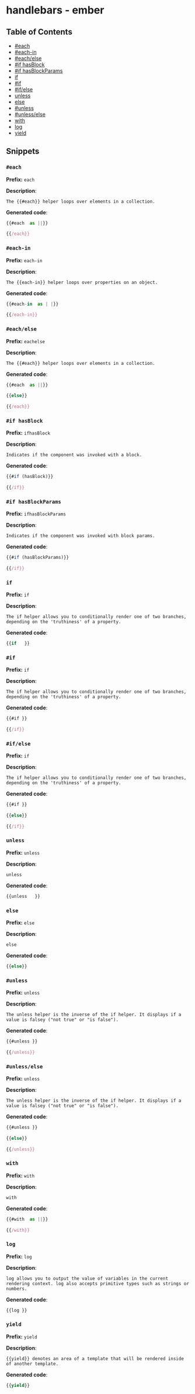 # handlebars - ember
## Table of Contents
- [#each](#each)
- [#each-in](#eachin)
- [#each/else](#eachelse)
- [#if hasBlock](#if-hasblock)
- [#if hasBlockParams](#if-hasblockparams)
- [if](#if)
- [#if](#if)
- [#if/else](#ifelse)
- [unless](#unless)
- [else](#else)
- [#unless](#unless)
- [#unless/else](#unlesselse)
- [with](#with)
- [log](#log)
- [yield](#yield)
## Snippets
### `#each`
**Prefix:** `each`

**Description**:
```
The {{#each}} helper loops over elements in a collection.
```
**Generated code**:
```js
{{#each  as ||}}
  
{{/each}}
```
### `#each-in`
**Prefix:** `each-in`

**Description**:
```
The {{each-in}} helper loops over properties on an object.
```
**Generated code**:
```js
{{#each-in  as | |}}
  
{{/each-in}}
```
### `#each/else`
**Prefix:** `eachelse`

**Description**:
```
The {{#each}} helper loops over elements in a collection.
```
**Generated code**:
```js
{{#each  as ||}}
  
{{else}}
  
{{/each}}
```
### `#if hasBlock`
**Prefix:** `ifhasBlock`

**Description**:
```
Indicates if the component was invoked with a block.
```
**Generated code**:
```js
{{#if (hasBlock)}}
  
{{/if}}
```
### `#if hasBlockParams`
**Prefix:** `ifhasBlockParams`

**Description**:
```
Indicates if the component was invoked with block params.
```
**Generated code**:
```js
{{#if (hasBlockParams)}}
  
{{/if}}
```
### `if`
**Prefix:** `if`

**Description**:
```
The if helper allows you to conditionally render one of two branches, depending on the 'truthiness' of a property.
```
**Generated code**:
```js
{{if   }}
```
### `#if`
**Prefix:** `if`

**Description**:
```
The if helper allows you to conditionally render one of two branches, depending on the 'truthiness' of a property.
```
**Generated code**:
```js
{{#if }}
  
{{/if}}
```
### `#if/else`
**Prefix:** `if`

**Description**:
```
The if helper allows you to conditionally render one of two branches, depending on the 'truthiness' of a property.
```
**Generated code**:
```js
{{#if }}
  
{{else}}
  
{{/if}}
```
### `unless`
**Prefix:** `unless`

**Description**:
```
unless
```
**Generated code**:
```js
{{unless   }}
```
### `else`
**Prefix:** `else`

**Description**:
```
else
```
**Generated code**:
```js
{{else}}
```
### `#unless`
**Prefix:** `unless`

**Description**:
```
The unless helper is the inverse of the if helper. It displays if a value is falsey ("not true" or "is false"). 
```
**Generated code**:
```js
{{#unless }}
  
{{/unless}}
```
### `#unless/else`
**Prefix:** `unless`

**Description**:
```
The unless helper is the inverse of the if helper. It displays if a value is falsey ("not true" or "is false"). 
```
**Generated code**:
```js
{{#unless }}
  
{{else}}
  
{{/unless}}
```
### `with`
**Prefix:** `with`

**Description**:
```
with
```
**Generated code**:
```js
{{#with  as ||}}
  
{{/with}}
```
### `log`
**Prefix:** `log`

**Description**:
```
log allows you to output the value of variables in the current rendering context. log also accepts primitive types such as strings or numbers.
```
**Generated code**:
```js
{{log }}
```
### `yield`
**Prefix:** `yield`

**Description**:
```
{{yield}} denotes an area of a template that will be rendered inside of another template.
```
**Generated code**:
```js
{{yield}}
```